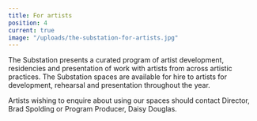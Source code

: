 ```yaml
---
title: For artists
position: 4
current: true
image: "/uploads/the-substation-for-artists.jpg"
---
```


The Substation presents a curated program of artist development, residencies and presentation of work with artists from across artistic practices. The Substation spaces are available for hire to artists for development, rehearsal and presentation throughout the year.

Artists wishing to enquire about using our spaces should contact Director, Brad Spolding or Program Producer, Daisy Douglas.
